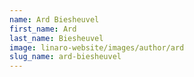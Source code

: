 ```yaml
---
name: Ard Biesheuvel
first_name: Ard
last_name: Biesheuvel
image: linaro-website/images/author/ard
slug_name: ard-biesheuvel
---
```


